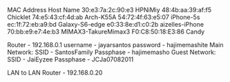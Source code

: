 MAC Address		Host Name
30:e3:7a:2c:90:e3	HPNiMiy
48:4b:aa:39:af:f5	Chicklet
74:e5:43:cf:4d:ab	Arch-K55A
54:72:4f:63:e5:07	iPhone-5s
ec:1f:72:eb:a9:bd	Galaxy-S6-edge
e0:33:8e:d1:c0:2b	aizelles-iPhone
70:bb:e9:e7:4e:b3	MIMAX3-TakureMimax3
F0:C8:50:18:E3:86	Candy

Router - 192.168.0.1
username - jayarsantos
password - hajimemashite
Main Network:
SSID - SantosFamily
Passphase - hajimemasho
Guest Network:
SSID - JaiEyzee
Passphase - JCJa07082011

LAN to LAN Router - 192.168.0.20
